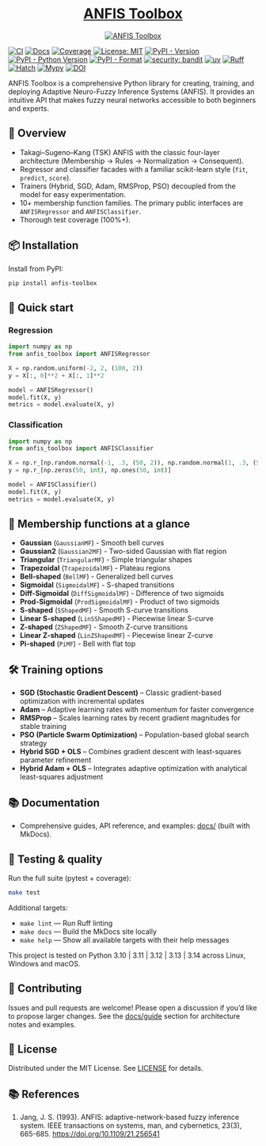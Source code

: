 <div align="center">
  <a href="https://dcruzf.github.io/anfis-toolbox">
  <h1>ANFIS Toolbox</h1>
  <img src="https://dcruzf.github.io/anfis-toolbox/assets/logo.svg" alt="ANFIS Toolbox">
  </a>
</div>

[![CI](https://github.com/dcruzf/anfis-toolbox/actions/workflows/ci.yml/badge.svg)](https://github.com/dcruzf/anfis-toolbox/actions/workflows/ci.yml)
[![Docs](https://img.shields.io/badge/docs-online-brightgreen.svg)](https://dcruzf.github.io/anfis-toolbox/)
[![Coverage](https://img.shields.io/badge/dynamic/regex?url=https%3A%2F%2Fdcruzf.github.io%2Fanfis-toolbox%2Fassets%2Fcov%2Findex.html&search=%3Cspan%20class%3D%22pc_cov%22%3E(%3F%3Ccov%3E%5Cd%2B%25)%3C%2Fspan%3E&replace=%24%3Ccov%3E&style=flat&logo=pytest&logoColor=white&label=coverage&color=brightgreen)](https://dcruzf.github.io/anfis-toolbox/assets/cov/)
[![License: MIT](https://img.shields.io/badge/License-MIT-indigo.svg)](https://github.com/dcruzf/anfis-toolbox/blob/main/LICENSE)
[![PyPI - Version](https://img.shields.io/pypi/v/anfis-toolbox)](https://pypi.org/project/anfis-toolbox/)
[![PyPI - Python Version](https://img.shields.io/pypi/pyversions/anfis-toolbox)](https://pypi.org/project/anfis-toolbox/)
[![PyPI - Format](https://img.shields.io/pypi/format/anfis-toolbox)](https://www.piwheels.org/project/anfis-toolbox/)
[![security: bandit](https://img.shields.io/badge/security-bandit-black.svg)](https://github.com/PyCQA/bandit)
[![uv](https://img.shields.io/endpoint?url=https://raw.githubusercontent.com/astral-sh/uv/main/assets/badge/v0.json)](https://github.com/astral-sh/uv)
[![Ruff](https://img.shields.io/endpoint?url=https://raw.githubusercontent.com/astral-sh/ruff/main/assets/badge/v2.json)](https://github.com/astral-sh/ruff)
[![Hatch](https://img.shields.io/endpoint?url=https://raw.githubusercontent.com/pypa/hatch/master/docs/assets/badge/v0.json)](https://github.com/pypa/hatch)
[![Mypy](https://img.shields.io/badge/types-Mypy-blue.svg)](https://github.com/python/mypy)
[![DOI](https://zenodo.org/badge/DOI/10.5281/zenodo.17437178.svg)](https://doi.org/10.5281/zenodo.17437178)

ANFIS Toolbox is a comprehensive Python library for creating, training, and deploying Adaptive Neuro-Fuzzy Inference Systems (ANFIS). It provides an intuitive API that makes fuzzy neural networks accessible to both beginners and experts.

## 🚀 Overview

- Takagi–Sugeno–Kang (TSK) ANFIS with the classic four-layer architecture (Membership → Rules → Normalization → Consequent).
- Regressor and classifier facades with a familiar scikit-learn style (`fit`, `predict`, `score`).
- Trainers (Hybrid, SGD, Adam, RMSProp, PSO) decoupled from the model for easy experimentation.
- 10+ membership function families. The primary public interfaces are `ANFISRegressor` and `ANFISClassifier`.
- Thorough test coverage (100%+).

## 📦 Installation

Install from PyPI:

```bash
pip install anfis-toolbox
```

## 🧠 Quick start

### Regression

```python
import numpy as np
from anfis_toolbox import ANFISRegressor

X = np.random.uniform(-2, 2, (100, 2))
y = X[:, 0]**2 + X[:, 1]**2

model = ANFISRegressor()
model.fit(X, y)
metrics = model.evaluate(X, y)
```

### Classification

```python
import numpy as np
from anfis_toolbox import ANFISClassifier

X = np.r_[np.random.normal(-1, .3, (50, 2)), np.random.normal(1, .3, (50, 2))]
y = np.r_[np.zeros(50, int), np.ones(50, int)]

model = ANFISClassifier()
model.fit(X, y)
metrics = model.evaluate(X, y)
```

## 🧩 Membership functions at a glance

- **Gaussian** (`GaussianMF`) - Smooth bell curves
- **Gaussian2** (`Gaussian2MF`) - Two-sided Gaussian with flat region
- **Triangular** (`TriangularMF`) - Simple triangular shapes
- **Trapezoidal** (`TrapezoidalMF`) - Plateau regions
- **Bell-shaped** (`BellMF`) - Generalized bell curves
- **Sigmoidal** (`SigmoidalMF`) - S-shaped transitions
- **Diff-Sigmoidal** (`DiffSigmoidalMF`) - Difference of two sigmoids
- **Prod-Sigmoidal** (`ProdSigmoidalMF`) - Product of two sigmoids
- **S-shaped** (`SShapedMF`) - Smooth S-curve transitions
- **Linear S-shaped** (`LinSShapedMF`) - Piecewise linear S-curve
- **Z-shaped** (`ZShapedMF`) - Smooth Z-curve transitions
- **Linear Z-shaped** (`LinZShapedMF`) - Piecewise linear Z-curve
- **Pi-shaped** (`PiMF`) - Bell with flat top



## 🛠️ Training options

* **SGD (Stochastic Gradient Descent)** – Classic gradient-based optimization with incremental updates
* **Adam** – Adaptive learning rates with momentum for faster convergence
* **RMSProp** – Scales learning rates by recent gradient magnitudes for stable training
* **PSO (Particle Swarm Optimization)** – Population-based global search strategy
* **Hybrid SGD + OLS** – Combines gradient descent with least-squares parameter refinement
* **Hybrid Adam + OLS** – Integrates adaptive optimization with analytical least-squares adjustment

## 📚 Documentation

- Comprehensive guides, API reference, and examples: [docs/](https://dcruzf.github.io/anfis-toolbox/) (built with MkDocs).

## 🧪 Testing & quality

Run the full suite (pytest + coverage):

```bash
make test
```

Additional targets:

- `make lint` — Run Ruff linting
- `make docs` — Build the MkDocs site locally
- `make help` — Show all available targets with their help messages

This project is tested on Python 3.10 | 3.11 | 3.12 | 3.13 | 3.14 across Linux, Windows and macOS.

## 🤝 Contributing

Issues and pull requests are welcome! Please open a discussion if you’d like to propose larger changes. See the [docs/guide](docs/guide.md) section for architecture notes and examples.

## 📄 License

Distributed under the MIT License. See [LICENSE](LICENSE) for details.

## 📚 References

1. Jang, J. S. (1993). ANFIS: adaptive-network-based fuzzy inference system. IEEE transactions on systems, man, and cybernetics, 23(3), 665-685. https://doi.org/10.1109/21.256541
